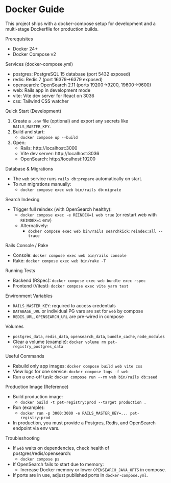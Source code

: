 Docker Guide
============

This project ships with a docker-compose setup for development and a multi-stage Dockerfile for production builds.

Prerequisites

- Docker 24+
- Docker Compose v2

Services (docker-compose.yml)

- postgres: PostgreSQL 15 database (port 5432 exposed)
- redis: Redis 7 (port 16379->6379 exposed)
- opensearch: OpenSearch 2.11 (ports 19200->9200, 19600->9600)
- web: Rails app in development mode
- vite: Vite dev server for React on 3036
- css: Tailwind CSS watcher

Quick Start (Development)

1. Create a `.env` file (optional) and export any secrets like `RAILS_MASTER_KEY`.
2. Build and start:
   - `docker compose up --build`
3. Open:
   - Rails: http://localhost:3000
   - Vite dev server: http://localhost:3036
   - OpenSearch: http://localhost:19200

Database & Migrations

- The `web` service runs `rails db:prepare` automatically on start.
- To run migrations manually:
  - `docker compose exec web bin/rails db:migrate`

Search Indexing

- Trigger full reindex (with OpenSearch healthy):
  - `docker compose exec -e REINDEX=1 web true` (or restart web with `REINDEX=1` env)
  - Alternatively:
    - `docker compose exec web bin/rails searchkick:reindex:all --trace`

Rails Console / Rake

- Console: `docker compose exec web bin/rails console`
- Rake: `docker compose exec web bin/rake -T`

Running Tests

- Backend (RSpec): `docker compose exec web bundle exec rspec`
- Frontend (Vitest): `docker compose exec vite yarn test`

Environment Variables

- `RAILS_MASTER_KEY`: required to access credentials
- `DATABASE_URL` or individual PG vars are set for `web` by compose
- `REDIS_URL`, `OPENSEARCH_URL` are pre-wired in compose

Volumes

- `postgres_data`, `redis_data`, `opensearch_data`, `bundle_cache`, `node_modules`
- Clear a volume (example): `docker volume rm pet-registry_postgres_data`

Useful Commands

- Rebuild only app images: `docker compose build web vite css`
- View logs for one service: `docker compose logs -f web`
- Run a one-off task: `docker compose run --rm web bin/rails db:seed`

Production Image (Reference)

- Build production image:
  - `docker build -t pet-registry:prod --target production .`
- Run (example):
  - `docker run -p 3000:3000 -e RAILS_MASTER_KEY=... pet-registry:prod`
- In production, you must provide a Postgres, Redis, and OpenSearch endpoint via env vars.

Troubleshooting

- If `web` waits on dependencies, check health of postgres/redis/opensearch:
  - `docker compose ps`
- If OpenSearch fails to start due to memory:
  - Increase Docker memory or lower `OPENSEARCH_JAVA_OPTS` in compose.
- If ports are in use, adjust published ports in `docker-compose.yml`.


